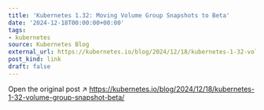 ```yaml
---
title: 'Kubernetes 1.32: Moving Volume Group Snapshots to Beta'
date: '2024-12-18T00:00:00+00:00'
tags:
- kubernetes
source: Kubernetes Blog
external_url: https://kubernetes.io/blog/2024/12/18/kubernetes-1-32-volume-group-snapshot-beta/
post_kind: link
draft: false
---
```

Open the original post ↗ https://kubernetes.io/blog/2024/12/18/kubernetes-1-32-volume-group-snapshot-beta/
